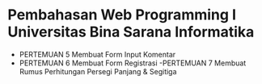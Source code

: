 # Pembahasan Web Programming I Universitas Bina Sarana Informatika

- PERTEMUAN 5
Membuat Form Input Komentar
- PERTEMUAN 6
Membuat Form Registrasi
-PERTEMUAN 7
Membuat Rumus Perhitungan Persegi Panjang & Segitiga
